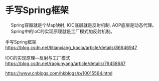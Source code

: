 

# 手写Spring框架  

&emsp; Spring容器就是个Map映射, IOC底层就是反射机制, AOP底层是动态代理。  
&emsp; Spring中的IoC的实现原理就是工厂模式加反射机制。  



手写Spring框架  
https://blog.csdn.net/litianxiang_kaola/article/details/86646947

IOC的实现原理—反射与工厂模式  
https://blog.csdn.net/raojunyang/article/details/79458687  


https://www.cnblogs.com/hkblogs/p/10015564.html

